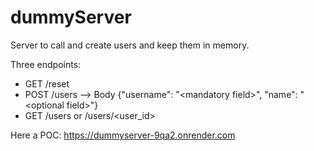 # dummyServer
Server to call and create users and keep them in memory.

Three endpoints:
* GET /reset
* POST /users --> Body {"username": "\<mandatory field\>", "name": "\<optional field\>"}
* GET /users or /users/<user_id>

Here a POC: https://dummyserver-9qa2.onrender.com
